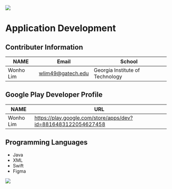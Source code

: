 ![](https://placehold.it/950x90/FF4500/fff?text=Welcome!)
# Application Development

## Contributer Information
<!-- Tables -->
| NAME      | Email                |School                           |
| --------- | -------------------- |---------------------------------|
| Wonho Lim | wlim49@gatech.edu    | Georgia Institute of Technology |

## Google Play Developer Profile
| NAME      | URL                                                           |       
| --------- | --------------------------------------------------------------|
| Wonho Lim | https://play.google.com/store/apps/dev?id=8816483122054627458 |

## Programming Languages
* Java
* XML
* Swift
* Figma

![](https://www.logosglobaltech.com/wp-content/uploads/2020/09/Item-9_iStock-880805262-1024x576.jpg)
